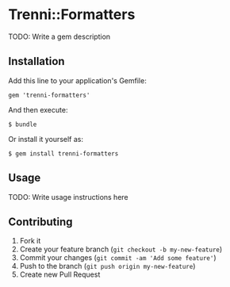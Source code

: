# Trenni::Formatters

TODO: Write a gem description

## Installation

Add this line to your application's Gemfile:

    gem 'trenni-formatters'

And then execute:

    $ bundle

Or install it yourself as:

    $ gem install trenni-formatters

## Usage

TODO: Write usage instructions here

## Contributing

1. Fork it
2. Create your feature branch (`git checkout -b my-new-feature`)
3. Commit your changes (`git commit -am 'Add some feature'`)
4. Push to the branch (`git push origin my-new-feature`)
5. Create new Pull Request
